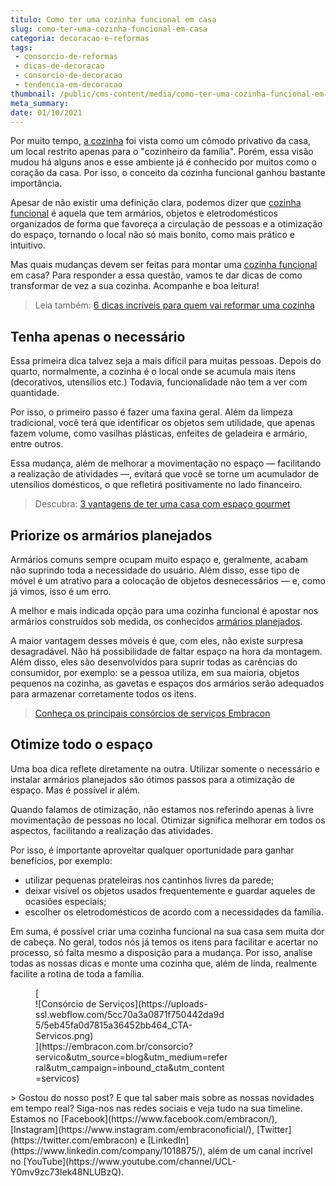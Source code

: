 ```yaml
---
titulo: Como ter uma cozinha funcional em casa
slug: como-ter-uma-cozinha-funcional-em-casa
categoria: decoracao-e-reformas
tags:
 - consorcio-de-reformas
 - dicas-de-decoracao
 - consorcio-de-decoracao
 - tendencia-em-decoracao
thumbnail: /public/cms-content/media/como-ter-uma-cozinha-funcional-em-casa.jpeg
meta_summary: 
date: 01/10/2021
---
```

Por muito tempo, [a cozinha](https://www.embracon.com.br/blog/vai-reformar-a-cozinha-confira-as-tendencias) foi vista como um cômodo privativo da casa, um local restrito apenas para o "cozinheiro da família". Porém, essa visão mudou há alguns anos e esse ambiente já é conhecido por muitos como o coração da casa. Por isso, o conceito da cozinha funcional ganhou bastante importância.

Apesar de não existir uma definição clara, podemos dizer que [cozinha funcional](https://www.embracon.com.br/blog/consorcio-para-reforma-embracon-por-que-e-uma-boa-opcao) é aquela que tem armários, objetos e eletrodomésticos organizados de forma que favoreça a circulação de pessoas e a otimização do espaço, tornando o local não só mais bonito, como mais prático e intuitivo.

Mas quais mudanças devem ser feitas para montar uma [cozinha funcional](https://www.embracon.com.br/blog/entenda-como-evitar-dores-de-cabeca-com-obras-e-reformas) em casa? Para responder a essa questão, vamos te dar dicas de como transformar de vez a sua cozinha. Acompanhe e boa leitura!

> Leia também: [6 dicas incríveis para quem vai reformar uma cozinha](https://www.embracon.com.br/blog/6-dicas-incriveis-para-quem-vai-reformar-uma-cozinha)

Tenha apenas o necessário
-------------------------

Essa primeira dica talvez seja a mais difícil para muitas pessoas. Depois do quarto, normalmente, a cozinha é o local onde se acumula mais itens (decorativos, utensílios etc.) Todavia, funcionalidade não tem a ver com quantidade.

Por isso, o primeiro passo é fazer uma faxina geral. Além da limpeza tradicional, você terá que identificar os objetos sem utilidade, que apenas fazem volume, como vasilhas plásticas, enfeites de geladeira e armário, entre outros.

Essa mudança, além de melhorar a movimentação no espaço — facilitando a realização de atividades —, evitará que você se torne um acumulador de utensílios domésticos, o que refletirá positivamente no lado financeiro.

> Descubra: [3 vantagens de ter uma casa com espaço gourmet](https://www.embracon.com.br/blog/3-vantagens-de-ter-uma-casa-com-espaco-gourmet)

Priorize os armários planejados
-------------------------------

Armários comuns sempre ocupam muito espaço e, geralmente, acabam não suprindo toda a necessidade do usuário. Além disso, esse tipo de móvel é um atrativo para a colocação de objetos desnecessários — e, como já vimos, isso é um erro.

A melhor e mais indicada opção para uma cozinha funcional é apostar nos armários construídos sob medida, os conhecidos [armários planejados](https://www.embracon.com.br/blog/armarios-planejados-como-usa-los-na-decoracao-e-quais-sao-as-vantagens).

A maior vantagem desses móveis é que, com eles, não existe surpresa desagradável. Não há possibilidade de faltar espaço na hora da montagem. Além disso, eles são desenvolvidos para suprir todas as carências do consumidor, por exemplo: se a pessoa utiliza, em sua maioria, objetos pequenos na cozinha, as gavetas e espaços dos armários serão adequados para armazenar corretamente todos os itens.

> [Conheça os principais consórcios de serviços Embracon](https://www.embracon.com.br/blog/conheca-os-principais-consorcios-de-servicos-embracon)

Otimize todo o espaço
---------------------

Uma boa dica reflete diretamente na outra. Utilizar somente o necessário e instalar armários planejados são ótimos passos para a otimização de espaço. Mas é possível ir além.

Quando falamos de otimização, não estamos nos referindo apenas à livre movimentação de pessoas no local. Otimizar significa melhorar em todos os aspectos, facilitando a realização das atividades.

Por isso, é importante aproveitar qualquer oportunidade para ganhar benefícios, por exemplo:

- utilizar pequenas prateleiras nos cantinhos livres da parede;
- deixar visível os objetos usados frequentemente e guardar aqueles de ocasiões especiais;
- escolher os eletrodomésticos de acordo com a necessidades da família.

Em suma, é possível criar uma cozinha funcional na sua casa sem muita dor de cabeça. No geral, todos nós já temos os itens para facilitar e acertar no processo, só falta mesmo a disposição para a mudança. Por isso, analise todas as nossas dicas e monte uma cozinha que, além de linda, realmente facilite a rotina de toda a família.

<figure class="w-richtext-figure-type-image w-richtext-align-center" style="max-width:310px">[<div>![Consórcio de Serviços](https://uploads-ssl.webflow.com/5cc70a3a0871f750442da9d5/5eb45fa0d7815a36452bb464_CTA-Servicos.png)</div>](https://embracon.com.br/consorcio?servico&utm_source=blog&utm_medium=referral&utm_campaign=inbound_cta&utm_content=servicos)</figure>> Gostou do nosso post? E que tal saber mais sobre as nossas novidades em tempo real? Siga-nos nas redes sociais e veja tudo na sua timeline. Estamos no [Facebook](https://www.facebook.com/embracon/), [Instagram](https://www.instagram.com/embraconoficial/), [Twitter](https://twitter.com/embracon) e [LinkedIn](https://www.linkedin.com/company/1018875/), além de um canal incrível no [YouTube](https://www.youtube.com/channel/UCL-Y0mv9zc73Iek48NLUBzQ).
